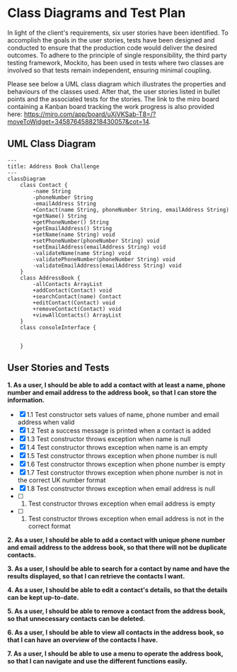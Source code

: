 # Class Diagrams and Test Plan

In light of the client's requirements, six user stories have been identified. To accomplish the goals in the user stories, tests have been designed and conducted to ensure that the production code would deliver the desired outcomes. To adhere to the principle of single responsibility, the third party testing framework, Mockito, has been used in tests where two classes are involved so that tests remain independent, ensuring minimal coupling.

Please see below a UML class diagram which illustrates the properties and behaviours of the classes used. After that, the user stories listed in bullet points and the associated tests for the stories. The link to the miro board containing a Kanban board tracking the work progress is also provided here: https://miro.com/app/board/uXjVKSab-T8=/?moveToWidget=3458764588218430057&cot=14.

## UML Class Diagram

```mermaid
---
title: Address Book Challenge
---
classDiagram
    class Contact {
        -name String
        -phoneNumber String
        -emailAddress String
        +Contact(name String, phoneNumber String, emailAddress String)
        +getName() String
        +getPhoneNumber() String
        +getEmailAddress() String
        +setName(name String) void
        +setPhoneNumber(phoneNumber String) void
        +setEmailAddress(emailAddress String) void
        -validateName(name String) void
        -validatePhoneNumber(phoneNumber String) void
        -validateEmailAddress(emailAddress String) void
    }
    class AddressBook {   
        -allContacts ArrayList
        +addContact(Contact) void
        +searchContact(name) Contact
        +editContact(Contact) void
        +removeContact(Contact) void
        +viewAllContacts() ArrayList
    }
    class consoleInterface {
        
        
    }

```

## User Stories and Tests

**1. As a user, I should be able to add a contact with at least a name, phone number and email address to the address book, so that I can store the information.**
   
- [x] 1.1 Test constructor sets values of name, phone number and email address when valid
- [x] 1.2 Test a success message is printed when a contact is added
- [x] 1.3 Test constructor throws exception when name is null
- [x] 1.4 Test constructor throws exception when name is an empty
- [x] 1.5 Test constructor throws exception when phone number is null
- [x] 1.6 Test constructor throws exception when phone number is empty
- [x] 1.7 Test constructor throws exception when phone number is not in the correct UK number format
- [x] 1.8 Test constructor throws exception when email address is null
- [ ] 1. Test constructor throws exception when email address is empty
- [ ] 1. Test constructor throws exception when email address is not in the correct format

**2. As a user, I should be able to add a contact with unique phone number and email address to the address book, so that there will not be duplicate contacts.**

**3. As a user, I should be able to search for a contact by name and have the results displayed, so that I can retrieve the contacts I want.**

**4. As a user, I should be able to edit a contact's details, so that the details can be kept up-to-date.**

**5. As a user, I should be able to remove a contact from the address book, so that unnecessary contacts can be deleted.**

**6. As a user, I should be able to view all contacts in the address book, so that I can have an overview of the contacts I have.**

**7. As a user, I should be able to use a menu to operate the address book, so that I can navigate and use the different functions easily.**
